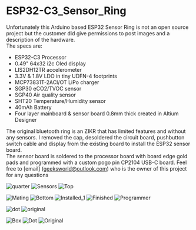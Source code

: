 # ESP32-C3_Sensor_Ring
Unfortunately this Arduino based ESP32 Sensor Ring is not an open source project but the customer did give permissions to post images and a description of the hardware.<br/>
The specs are:<br/>
* ESP32-C3 Processor<br/>
* 0.49" 64x32 i2c Oled display<br/>
* LIS2DH12TR accelerometer<br/>
* 3.3V & 1.8V LDO in tiny UDFN-4 footprints<br/>
* MCP73831T-2ACI/OT LiPo charger<br/>
* SGP30 eCO2/TVOC sensor<br/>
* SGP40 Air quality sensor<br/>
* SHT20 Temperature/Humidity sensor<br/>
* 40mAh Battery<br/>
* Four layer mainboard & sensor board 0.8mm thick created in Altium Designer <br/>

The original bluetooth ring is an ZIKR that has limited features and without any sensors. I removed the cap, desoldered the circuit board, pushbutton switch cable and display from the existing board to install the ESP32 sensor board.<br/>  The sensor board is soldered to the processor board with board edge gold pads and programmed with a custom pogo pin CP2104 USB-C board.
Feel free to [email] (geeksworld@outlook.com) who is the owner of this project for any questions


![quarter](https://user-images.githubusercontent.com/4991664/221663001-2fac96d7-cdd7-43dd-9432-7542733127a2.jpg)
![Sensors](https://user-images.githubusercontent.com/4991664/221662958-e2f46356-9d1b-424b-9d84-4c673c9f06ba.jpg)
![Top](https://user-images.githubusercontent.com/4991664/221662973-71cbf2ea-a863-4664-a587-44b4e65210e6.jpg)

![Mating](https://user-images.githubusercontent.com/4991664/221663021-3e8f836b-b37d-4b94-914c-9686603476a2.jpg)
![Bottom](https://user-images.githubusercontent.com/4991664/221663032-07955743-a661-429a-a21b-8a8a61051a17.jpg)
![Installed_1](https://user-images.githubusercontent.com/4991664/221663038-5e3d3e2c-8c0a-4df0-b6f0-d4dfde024ec7.jpg)
![Finished](https://user-images.githubusercontent.com/4991664/221663045-b58c7a65-43f6-49f9-802e-8f774deaaa4c.jpg)
![Programmer](https://user-images.githubusercontent.com/4991664/221663053-eb7a3136-90b4-415f-bce0-dc80683c4a84.jpg)

![dot](https://user-images.githubusercontent.com/4991664/221876978-88d35399-169c-4034-bf3f-c9f020cdc073.jpg)
![original](https://user-images.githubusercontent.com/4991664/221876996-6eeb1210-f84d-4577-af41-4c5c59882915.jpg)

![Box](https://user-images.githubusercontent.com/4991664/221883630-8bd081f1-9824-4627-a08e-17eeb256a8c5.jpg)
![Dot](https://user-images.githubusercontent.com/4991664/221883643-684f6a0a-cf2d-4565-a815-df478a1e2283.jpg)
![Original](https://user-images.githubusercontent.com/4991664/221883666-a122324d-ea6a-4980-ab1b-1a1c7e7cabbe.jpg)









